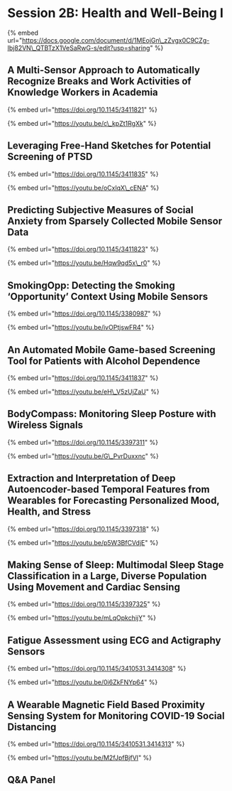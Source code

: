 # Session 2B: Health and Well-Being I

{% embed url="https://docs.google.com/document/d/1MEojGn\_zZvgx0C9CZg-Ibj82VN\_QTBTzX1VeSaRwG-s/edit?usp=sharing" %}

## A Multi-Sensor Approach to Automatically Recognize Breaks and Work Activities of Knowledge Workers in Academia

{% embed url="https://doi.org/10.1145/3411821" %}

{% embed url="https://youtu.be/c\_kpZt1RgXk" %}

## Leveraging Free-Hand Sketches for Potential Screening of PTSD

{% embed url="https://doi.org/10.1145/3411835" %}

{% embed url="https://youtu.be/oCxlqX\_cENA" %}

## Predicting Subjective Measures of Social Anxiety from Sparsely Collected Mobile Sensor Data

{% embed url="https://doi.org/10.1145/3411823" %}

{% embed url="https://youtu.be/Hqw9qd5x\_r0" %}

## SmokingOpp: Detecting the Smoking ‘Opportunity’ Context Using Mobile Sensors

{% embed url="https://doi.org/10.1145/3380987" %}

{% embed url="https://youtu.be/ivOPtjswFR4" %}

## An Automated Mobile Game-based Screening Tool for Patients with Alcohol Dependence

{% embed url="https://doi.org/10.1145/3411837" %}

{% embed url="https://youtu.be/eH\_V5zUjZaU" %}

## BodyCompass: Monitoring Sleep Posture with Wireless Signals

{% embed url="https://doi.org/10.1145/3397311" %}

{% embed url="https://youtu.be/G\_PvrDuxxnc" %}

## Extraction and Interpretation of Deep Autoencoder-based Temporal Features from Wearables for Forecasting Personalized Mood, Health, and Stress

{% embed url="https://doi.org/10.1145/3397318" %}

{% embed url="https://youtu.be/p5W3BfCVdjE" %}

## Making Sense of Sleep: Multimodal Sleep Stage Classification in a Large, Diverse Population Using Movement and Cardiac Sensing

{% embed url="https://doi.org/10.1145/3397325" %}

{% embed url="https://youtu.be/mLqOpkchijY" %}

## Fatigue Assessment using ECG and Actigraphy Sensors

{% embed url="https://doi.org/10.1145/3410531.3414308" %}

{% embed url="https://youtu.be/0i6ZkFNYp64" %}

## A Wearable Magnetic Field Based Proximity Sensing System for Monitoring COVID-19 Social Distancing

{% embed url="https://doi.org/10.1145/3410531.3414313" %}

{% embed url="https://youtu.be/M2fJpfBjfVI" %}

## Q&A Panel



